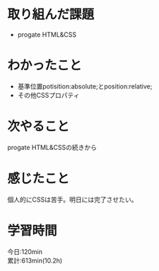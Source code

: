 # 取り組んだ課題  
- progate HTML&CSS  
# わかったこと
- 基準位置potisition:absolute;とposition:relative;　　
- その他CSSプロパティ
# 次やること
progate HTML&CSSの続きから  
# 感じたこと
個人的にCSSは苦手。明日には完了させたい。
# 学習時間
今日:120min  
累計:613min(10.2h)
